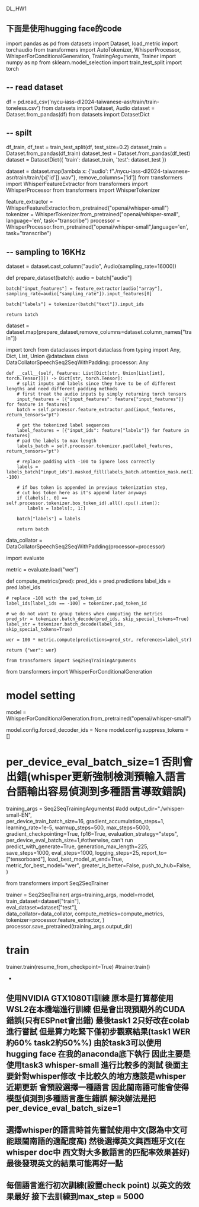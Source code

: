 DL_HW1

下面是使用hugging face的code
-
import pandas as pd
from datasets import Dataset, load_metric
import torchaudio
from transformers import AutoTokenizer, WhisperProcessor, WhisperForConditionalGeneration, TrainingArguments, Trainer
import numpy as np
from sklearn.model_selection import train_test_split
import torch

--
read dataset
--
df = pd.read_csv('nycu-iass-dl2024-taiwanese-asr/train/train-toneless.csv')
from datasets import Dataset, Audio
dataset = Dataset.from_pandas(df)
from datasets import DatasetDict

--
spilt
--
df_train, df_test = train_test_split(df, test_size=0.2)
dataset_train = Dataset.from_pandas(df_train)
dataset_test = Dataset.from_pandas(df_test)
dataset = DatasetDict({
    'train': dataset_train,
    'test': dataset_test
})

dataset = dataset.map(lambda x: {'audio': f"./nycu-iass-dl2024-taiwanese-asr/train/train/{x['id']}.wav"}, remove_columns=['id'])
from transformers import WhisperFeatureExtractor
from transformers import WhisperProcessor
from transformers import WhisperTokenizer

feature_extractor = WhisperFeatureExtractor.from_pretrained("openai/whisper-small")
tokenizer = WhisperTokenizer.from_pretrained("openai/whisper-small", language='en', task="transcribe")
processor = WhisperProcessor.from_pretrained("openai/whisper-small",language='en', task="transcribe")

--
sampling to 16KHz
--
dataset = dataset.cast_column("audio", Audio(sampling_rate=16000))

def prepare_dataset(batch):
    audio = batch["audio"]

    batch["input_features"] = feature_extractor(audio["array"], sampling_rate=audio["sampling_rate"]).input_features[0]
    
    batch["labels"] = tokenizer(batch["text"]).input_ids

    return batch

dataset = dataset.map(prepare_dataset,remove_columns=dataset.column_names["train"])

import torch
from dataclasses import dataclass
from typing import Any, Dict, List, Union
@dataclass
class DataCollatorSpeechSeq2SeqWithPadding:
    processor: Any

    def __call__(self, features: List[Dict[str, Union[List[int], torch.Tensor]]]) -> Dict[str, torch.Tensor]:
        # split inputs and labels since they have to be of different lengths and need different padding methods
        # first treat the audio inputs by simply returning torch tensors
        input_features = [{"input_features": feature["input_features"]} for feature in features]
        batch = self.processor.feature_extractor.pad(input_features, return_tensors="pt")

        # get the tokenized label sequences
        label_features = [{"input_ids": feature["labels"]} for feature in features]
        # pad the labels to max length
        labels_batch = self.processor.tokenizer.pad(label_features, return_tensors="pt")

        # replace padding with -100 to ignore loss correctly
        labels = labels_batch["input_ids"].masked_fill(labels_batch.attention_mask.ne(1), -100)

        # if bos token is appended in previous tokenization step,
        # cut bos token here as it's append later anyways
        if (labels[:, 0] == self.processor.tokenizer.bos_token_id).all().cpu().item():
            labels = labels[:, 1:]

        batch["labels"] = labels

        return batch
    
data_collator = DataCollatorSpeechSeq2SeqWithPadding(processor=processor)

import evaluate

metric = evaluate.load("wer")

def compute_metrics(pred):
    pred_ids = pred.predictions
    label_ids = pred.label_ids

    # replace -100 with the pad_token_id
    label_ids[label_ids == -100] = tokenizer.pad_token_id

    # we do not want to group tokens when computing the metrics
    pred_str = tokenizer.batch_decode(pred_ids, skip_special_tokens=True)
    label_str = tokenizer.batch_decode(label_ids, skip_special_tokens=True)

    wer = 100 * metric.compute(predictions=pred_str, references=label_str)

    return {"wer": wer}

    from transformers import Seq2SeqTrainingArguments
    
from transformers import WhisperForConditionalGeneration

# model setting
model = WhisperForConditionalGeneration.from_pretrained("openai/whisper-small")

model.config.forced_decoder_ids = None
model.config.suppress_tokens = []

#  per_device_eval_batch_size=1 否則會出錯(whisper更新強制檢測預輸入語言 台語輸出容易偵測到多種語言導致錯誤)
training_args = Seq2SeqTrainingArguments(
    #add
    output_dir="./whisper-small-EN",  
    per_device_train_batch_size=16,
    gradient_accumulation_steps=1,  
    learning_rate=1e-5,
    warmup_steps=500,
    max_steps=5000,
    gradient_checkpointing=True,
    fp16=True,
    evaluation_strategy="steps",
    per_device_eval_batch_size=1,#otherwise, can't run
    predict_with_generate=True,
    generation_max_length=225,
    save_steps=1000,
    eval_steps=1000,
    logging_steps=25,
    report_to=["tensorboard"],
    load_best_model_at_end=True,
    metric_for_best_model="wer",
    greater_is_better=False,
    push_to_hub=False,
)

from transformers import Seq2SeqTrainer

trainer = Seq2SeqTrainer(
    args=training_args,
    model=model,
    train_dataset=dataset["train"],  
    eval_dataset=dataset["test"],  
    data_collator=data_collator,
    compute_metrics=compute_metrics,
    tokenizer=processor.feature_extractor,
)
processor.save_pretrained(training_args.output_dir)
# train
trainer.train(resume_from_checkpoint=True)
#trainer.train()


-
使用NVIDIA GTX1080TI訓練
原本是打算都使用WSL2在本機端進行訓練 但是會出現預期外的CUDA錯誤(只有ESPnet會出錯) 
最後task1 2只好改在colab進行嘗試 但是算力吃緊下僅初步觀察結果(task1 WER約60% task2約50%%)
由於task3可以使用hugging face 在我的anaconda底下執行 因此主要是使用task3 whisper-small 進行比較多的測試
後面主要針對whisper修改 
卡比較久的地方應該是whisper近期更新 會預設選擇一種語言 因此閩南語可能會使得模型偵測到多種語言產生錯誤
解決辦法是把per_device_eval_batch_size=1
-
選擇whisper的語言時首先嘗試使用中文(認為中文可能跟閩南語的適配度高)
然後選擇英文與西班牙文(在whisper doc中 西文對大多數語言的匹配率效果甚好)
最後發現英文的結果可能再好一點
-
每個語言進行初次訓練(設置check point) 以英文的效果最好 接下去訓練到max_step = 5000
-

